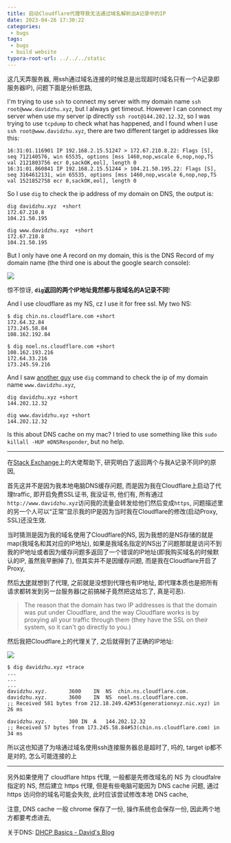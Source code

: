 ```yaml
---
title: 启动Cloudflare代理导致无法通过域名解析出A记录中的IP
date: 2023-04-26 17:30:22
categories:
 - bugs
tags:
 - bugs
 - build website
typora-root-url: ../../../static
---
```


这几天弄服务器, 用ssh通过域名连接的时候总是出现超时(域名只有一个A记录即服务器IP), 问题下面是分析思路, 

I'm trying to use `ssh` to connect my server with my domain name `ssh root@www.davidzhu.xyz`, but I always get timeout. However I can connect my server when use my server ip directly `ssh root@144.202.12.32`, so I was trying to use `tcpdump` to check what has happened, and I found when I use `ssh root@www.davidzhu.xyz`, there are two different target ip addresses like this:

```shell
16:31:01.116901 IP 192.168.2.15.51247 > 172.67.210.8.22: Flags [S], seq 712140576, win 65535, options [mss 1460,nop,wscale 6,nop,nop,TS val 2121803756 ecr 0,sackOK,eol], length 0
16:31:01.860841 IP 192.168.2.15.51244 > 104.21.50.195.22: Flags [S], seq 3164612131, win 65535, options [mss 1460,nop,wscale 6,nop,nop,TS val 1521852758 ecr 0,sackOK,eol], length 0
```

So I use `dig` to check the ip address of my domain on DNS, the output is:

```shell
dig davidzhu.xyz  +short       
172.67.210.8
104.21.50.195

dig www.davidzhu.xyz  +short
172.67.210.8
104.21.50.195
```

But I only have one A record on my domain, this is the DNS Record of my domain name (the third one is about the google search console):

![](/002-bug-domain-with-two-ip/a.png)

惊不惊讶, **`dig`返回的两个IP地址竟然都与我域名的A记录不同**!

And I use cloudflare as my NS, cz I use it for free ssl. My two NS:

```shell
$ dig chin.ns.cloudflare.com +short 
172.64.32.84
173.245.58.84
108.162.192.84

$ dig noel.ns.cloudflare.com +short
108.162.193.216
172.64.33.216
173.245.59.216
```

And I saw [another guy](https://superuser.com/a/1780483/1689666) use `dig` command to check the ip of my domain name `www.davidzhu.xyz`, 

```shell
dig davidzhu.xyz +short
144.202.12.32

dig www.davidzhu.xyz +short
144.202.12.32
```

Is this about DNS cache on my mac? I tried to use something like this `sudo killall -HUP mDNSResponder`, but no help. 

----

在[Stack Exchange](https://stackexchange.com/)上的大佬帮助下, 研究明白了返回两个与我A记录不同IP的原因, 

首先这并不是因为我本地电脑DNS缓存问题, 而是因为我在Cloudflare上启动了代理traffic, 即开启免费SSL证书, 我没证书, 他们有, 所有通过`http://www.davidzhu.xyz`访问我的流量会转发给他们然后变成`https`, 问题描述里的另一个人可以“正常”显示我的IP是因为当时我在Cloudflare的修改(启动Proxy, SSL)还没生效. 

当时猜测是因为我的域名使用了Cloudflare的NS, 因为我想的是NS存储的就是map(我域名和其对应的IP地址), 如果是我域名指定的NS出了问题那就是访问不到我的IP地址或者因为缓存问题多返回了一个错误的IP地址(即我购买域名的时候默认的IP, 虽然我早删掉了), 但其实并不是因缓存问题, 而是我在Cloudflare开启了Proxy, 

然后[大佬](https://superuser.com/a/1781034/1689666)就想到了代理, 之前就是没想到代理也有IP地址, 即代理本质也是把所有请求都转发到另一台服务器(之前搞梯子竟然把这给忘了, 真是可恶). 

> The reason that the domain has two IP addresses is that the domain was put under Cloudflare, and the way Cloudflare works is by proxying all your traffic through them (they have the SSL on their system, so it can't go directly to you.) 

然后我把Cloudflare上的代理关了, 之后就得到了正确的IP地址:

![](/002-bug-domain-with-two-ip/b.png)

```shell
$ dig davidzhu.xyz +trace 
...
...
...
davidzhu.xyz.       3600    IN  NS  chin.ns.cloudflare.com.
davidzhu.xyz.       3600    IN  NS  noel.ns.cloudflare.com.
;; Received 581 bytes from 212.18.249.42#53(generationxyz.nic.xyz) in 26 ms

davidzhu.xyz.       300 IN  A   144.202.12.32
;; Received 57 bytes from 173.245.58.84#53(chin.ns.cloudflare.com) in 34 ms
```

所以这也知道了为啥通过域名使用ssh连接服务器总是超时了, 吗的, target ip都不是对的, 怎么可能连接的上

---

另外如果使用了 cloudflare https 代理, 一般都是先修改域名的 NS 为 cloudfalre 指定的 NS, 然后建立 https 代理, 但是有些电脑可能因为 DNS cache 问题, 通过 https 访问你的域名可能会失败, 此时应该尝试修改本地 DNS cache, 

注意, DNS cache 一般 chrome 保存了一份, 操作系统也会保存一份, 因此两个地方都要考虑进去, 

关于DNS: [DHCP Basics - David's Blog](https://davidzhu.xyz/post/networking/003-dhcp/)
